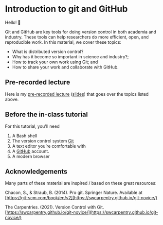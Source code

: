 # Introduction to git and GitHub

Hello! 👋

Git and GitHub are key tools for doing version control in both academia and industry. These tools can help researchers do more efficient, open, and reproducible work. In this material, we cover these topics:

* What is distributed version control?
* Why has it become so important in science and industry?;
* How to track your own work using Git; and
* How to share your work and collaborate with GitHub.


## Pre-recorded lecture
Here is my [pre-recorded lecture](https://youtu.be/b0ETTTKfu2Y) ([slides](./Git-GitHub__lecture-slides.pdf)) that goes over the topics listed above.

## Before the in-class tutorial
For this tutorial, you'll need

1. A Bash shell
2. The version control system [Git](https://git-scm.com/)
3. A text editor you’re comfortable with
4. A [GitHub](https://github.com/) account.
5. A modern browser


## Acknowledgements
Many parts of these material are inspired / based on these great resources:

Chacon, S., & Straub, B. (2014). Pro git. Springer Nature. Available at [https://git-scm.com/book/en/v2](https://swcarpentry.github.io/git-novice/)

The Carpentries. (2021). Version Control with Git. [https://swcarpentry.github.io/git-novice/](https://swcarpentry.github.io/git-novice/)
